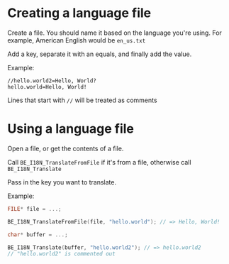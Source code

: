 # Creating a language file

Create a file. You should name it based on the language you're using. For example, American English would be `en_us.txt`

Add a key, separate it with an equals, and finally add the value.

Example:
```
//hello.world2=Hello, World?
hello.world=Hello, World!
```

Lines that start with `//` will be treated as comments

# Using a language file

Open a file, or get the contents of a file.

Call `BE_I18N_TranslateFromFile` if it's from a file, otherwise call `BE_I18N_Translate`

Pass in the key you want to translate.

Example:
```c++
FILE* file = ...;

BE_I18N_TranslateFromFile(file, "hello.world"); // => Hello, World!

char* buffer = ...;

BE_I18N_Translate(buffer, "hello.world2"); // => hello.world2
// "hello.world2" is commented out
```